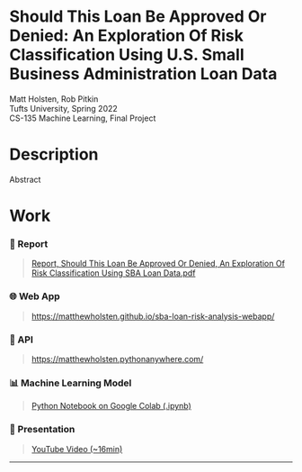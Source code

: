 # Should This Loan Be Approved Or Denied: An Exploration Of Risk Classification Using U.S. Small Business Administration Loan Data

Matt Holsten, Rob Pitkin\
Tufts University, Spring 2022\
CS-135 Machine Learning, Final Project



# Description
Abstract

# Work

### 📄  Report
> [Report, Should This Loan Be Approved Or Denied, An Exploration Of Risk Classification Using SBA Loan Data.pdf](https://github.com/MatthewHolsten/sba-loan-risk-analysis/blob/a6212e0732338dc7ec98d1d3f250f6a7ce52fd19/Report,%20Should%20This%20Loan%20Be%20Approved%20Or%20Denied,%20An%20Exploration%20Of%20Risk%20Classification%20Using%20SBA%20Loan%20Data.pdf)

### 🌐  Web App
> https://matthewholsten.github.io/sba-loan-risk-analysis-webapp/

### 🤖  API
> https://matthewholsten.pythonanywhere.com/

### 📊  Machine Learning Model
> [Python Notebook on Google Colab (.ipynb)](https://colab.research.google.com/drive/1HVOS9IFwqiPWZ4yIHXls7a4HiP-RmNCM?usp=sharing)


### 🎥  Presentation
> [YouTube Video (~16min)](https://youtu.be/1bDq9xMnCdc)

---
